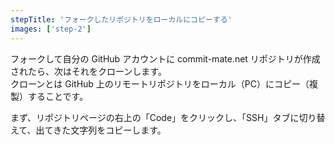 ```yaml
---
stepTitle: 'フォークしたリポジトリをローカルにコピーする'
images: ['step-2']
---
```


フォークして自分の GitHub アカウントに commit-mate.net リポジトリが作成されたら、次はそれをクローンします。  
クローンとは GitHub 上のリモートリポジトリをローカル（PC）にコピー（複製）することです。

まず、リポジトリページの右上の「Code」をクリックし、「SSH」タブに切り替えて、出てきた文字列をコピーします。  

